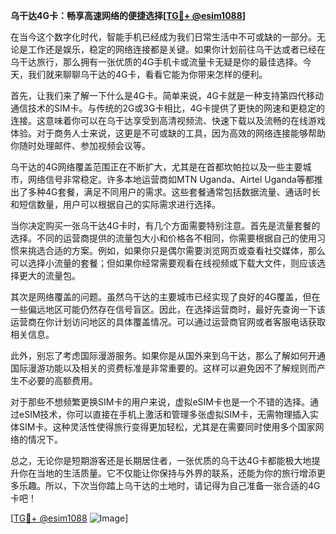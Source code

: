 **乌干达4G卡：畅享高速网络的便捷选择[[TG💪+ @esim1088](https://t.me/s/esim1088)]**

在当今这个数字化时代，智能手机已经成为我们日常生活中不可或缺的一部分。无论是工作还是娱乐，稳定的网络连接都是关键。如果你计划前往乌干达或者已经在乌干达旅行，那么拥有一张优质的4G手机卡或流量卡无疑是你的最佳选择。今天，我们就来聊聊乌干达的4G卡，看看它能为你带来怎样的便利。

首先，让我们来了解一下什么是4G卡。简单来说，4G卡就是一种支持第四代移动通信技术的SIM卡。与传统的2G或3G卡相比，4G卡提供了更快的网速和更稳定的连接。这意味着你可以在乌干达享受到高清视频流、快速下载以及流畅的在线游戏体验。对于商务人士来说，这更是不可或缺的工具，因为高效的网络连接能够帮助你随时处理邮件、参加视频会议等。

乌干达的4G网络覆盖范围正在不断扩大，尤其是在首都坎帕拉以及一些主要城市，网络信号非常稳定。许多本地运营商如MTN Uganda、Airtel Uganda等都推出了多种4G套餐，满足不同用户的需求。这些套餐通常包括数据流量、通话时长和短信数量，用户可以根据自己的实际需求进行选择。

当你决定购买一张乌干达4G卡时，有几个方面需要特别注意。首先是流量套餐的选择。不同的运营商提供的流量包大小和价格各不相同，你需要根据自己的使用习惯来挑选合适的方案。例如，如果你只是偶尔需要浏览网页或查看社交媒体，那么可以选择小流量的套餐；但如果你经常需要观看在线视频或下载大文件，则应该选择更大的流量包。

其次是网络覆盖的问题。虽然乌干达的主要城市已经实现了良好的4G覆盖，但在一些偏远地区可能仍然存在信号盲区。因此，在选择运营商时，最好先查询一下该运营商在你计划访问地区的具体覆盖情况。可以通过运营商官网或者客服电话获取相关信息。

此外，别忘了考虑国际漫游服务。如果你是从国外来到乌干达，那么了解如何开通国际漫游功能以及相关的资费标准是非常重要的。这样可以避免因不了解规则而产生不必要的高额费用。

对于那些不想频繁更换SIM卡的用户来说，虚拟eSIM卡也是一个不错的选择。通过eSIM技术，你可以直接在手机上激活和管理多张虚拟SIM卡，无需物理插入实体SIM卡。这种灵活性使得旅行变得更加轻松，尤其是在需要同时使用多个国家网络的情况下。

总之，无论你是短期游客还是长期居住者，一张优质的乌干达4G卡都能极大地提升你在当地的生活质量。它不仅能让你保持与外界的联系，还能为你的旅行增添更多乐趣。所以，下次当你踏上乌干达的土地时，请记得为自己准备一张合适的4G卡吧！

[[TG💪+ @esim1088](https://t.me/s/esim1088) ![Image](https://i.postimg.cc/4NQfJmqS/Snipaste-2025-05-13-00-14-12.png)]